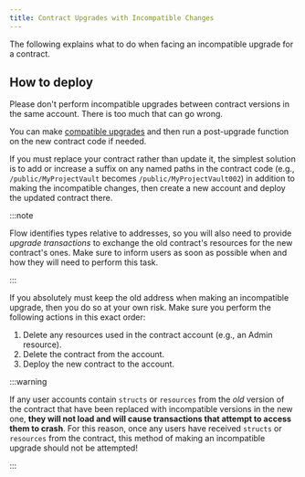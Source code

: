 ```yaml
---
title: Contract Upgrades with Incompatible Changes
---
```


The following explains what to do when facing an incompatible upgrade for a contract.

## How to deploy

Please don't perform incompatible upgrades between contract versions in the same account. There is too much that can go wrong.

You can make [compatible upgrades] and then run a post-upgrade function on the new contract code if needed.

If you must replace your contract rather than update it, the simplest solution is to add or increase a suffix on any named paths in the contract code (e.g., `/public/MyProjectVault` becomes `/public/MyProjectVault002`) in addition to making the incompatible changes, then create a new account and deploy the updated contract there.

:::note

Flow identifies types relative to addresses, so you will also need to provide _upgrade transactions_ to exchange the old contract's resources for the new contract's ones. Make sure to inform users as soon as possible when and how they will need to perform this task.

:::

If you absolutely must keep the old address when making an incompatible upgrade, then you do so at your own risk. Make sure you perform the following actions in this exact order:

1. Delete any resources used in the contract account (e.g., an Admin resource).
2. Delete the contract from the account.
3. Deploy the new contract to the account.

:::warning

If any user accounts contain `structs` or `resources` from the _old_ version of the contract that have been replaced with incompatible versions in the new one, **they will not load and will cause transactions that attempt to access them to crash**. For this reason, once any users have received `structs` or `resources` from the contract, this method of making an incompatible upgrade should not be attempted!

:::

<!-- Relative links. Will not render on the page -->

[compatible upgrades]: ./language/contract-updatability.md
